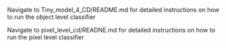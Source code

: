 Navigate to Tiny_model_4_CD/README.md for detailed instructions on how to run the object level classifier

Navigate to pixel_level_cd/READNE.md for detailed instructions on how to run the pixel level classifier
